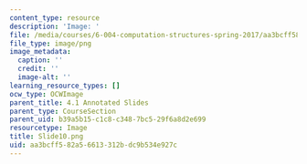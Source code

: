 ```yaml
---
content_type: resource
description: 'Image: '
file: /media/courses/6-004-computation-structures-spring-2017/aa3bcff582a56613312bdc9b534e927c_Slide10.png
file_type: image/png
image_metadata:
  caption: ''
  credit: ''
  image-alt: ''
learning_resource_types: []
ocw_type: OCWImage
parent_title: 4.1 Annotated Slides
parent_type: CourseSection
parent_uid: b39a5b15-c1c8-c348-7bc5-29f6a8d2e699
resourcetype: Image
title: Slide10.png
uid: aa3bcff5-82a5-6613-312b-dc9b534e927c
---
```

